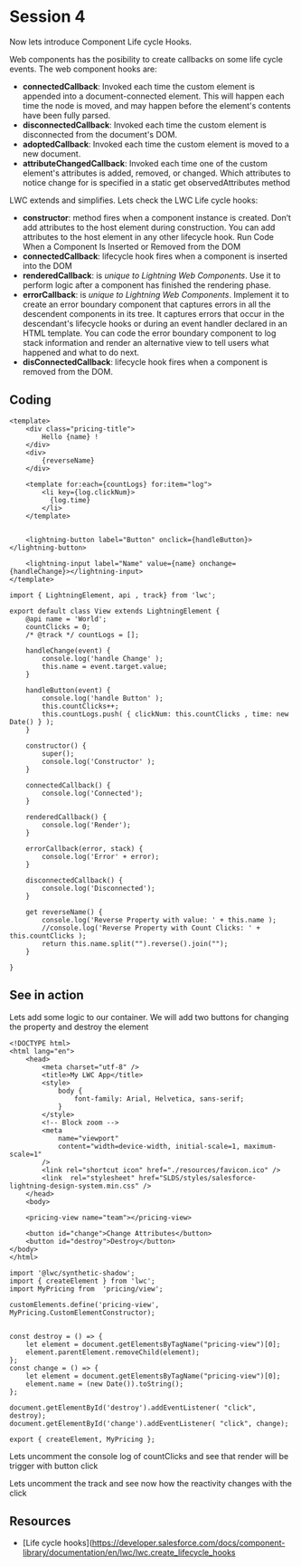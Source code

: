 # Session 4
Now lets introduce Component Life cycle Hooks.

Web components has the posibility to create callbacks on some life cycle events. The web component hooks are:
* **connectedCallback**: Invoked each time the custom element is appended into a document-connected element. This will happen each time the node is moved, and may happen before the element's contents have been fully parsed. 
* **disconnectedCallback**: Invoked each time the custom element is disconnected from the document's DOM.
* **adoptedCallback**: Invoked each time the custom element is moved to a new document.
* **attributeChangedCallback**: Invoked each time one of the custom element's attributes is added, removed, or changed. Which attributes to notice change for is specified in a static get observedAttributes method

LWC extends and simplifies. Lets check the LWC Life cycle hooks:
* **constructor**: method fires when a component instance is created. Don’t add attributes to the host element during construction. You can add attributes to the host element in any other lifecycle hook.
Run Code When a Component Is Inserted or Removed from the DOM
* **connectedCallback**: lifecycle hook fires when a component is inserted into the DOM
* **renderedCallback**: is *unique to Lightning Web Components*. Use it to perform logic after a component has finished the rendering phase.
* **errorCallback**: is *unique to Lightning Web Components*. Implement it to create an error boundary component that captures errors in all the descendent components in its tree. It captures errors that occur in the descendant's lifecycle hooks or during an event handler declared in an HTML template. You can code the error boundary component to log stack information and render an alternative view to tell users what happened and what to do next.
* **disConnectedCallback**: lifecycle hook fires when a component is removed from the DOM.


## Coding

````
<template>
    <div class="pricing-title">
        Hello {name} !
    </div>
    <div>
        {reverseName}
    </div>

    <template for:each={countLogs} for:item="log">
        <li key={log.clickNum}>
          {log.time}
        </li>
    </template>

        
    <lightning-button label="Button" onclick={handleButton}></lightning-button>

    <lightning-input label="Name" value={name} onchange={handleChange}></lightning-input>
</template>
````

````
import { LightningElement, api , track} from 'lwc';

export default class View extends LightningElement {
    @api name = 'World';
    countClicks = 0;
    /* @track */ countLogs = []; 

    handleChange(event) {
        console.log('handle Change' );
        this.name = event.target.value;
    }

    handleButton(event) {
        console.log('handle Button' );
        this.countClicks++;        
        this.countLogs.push( { clickNum: this.countClicks , time: new Date() } );
    }

    constructor() {
        super();
        console.log('Constructor' );
    }
    
    connectedCallback() {
        console.log('Connected');
    }
    
    renderedCallback() {
        console.log('Render');
    }
    
    errorCallback(error, stack) {
        console.log('Error' + error);       
    }
    
    disconnectedCallback() {
        console.log('Disconnected');
    }
    
    get reverseName() {
        console.log('Reverse Property with value: ' + this.name ); 
        //console.log('Reverse Property with Count Clicks: ' + this.countClicks ); 
        return this.name.split("").reverse().join("");
    }    
    
}
`````

## See in action

Lets add some logic to our container. We will add two buttons for changing the property and destroy the element

`````
<!DOCTYPE html>
<html lang="en">
    <head>
        <meta charset="utf-8" />
        <title>My LWC App</title>
        <style>
            body {
                font-family: Arial, Helvetica, sans-serif;
            }
        </style>
        <!-- Block zoom -->
        <meta
            name="viewport"
            content="width=device-width, initial-scale=1, maximum-scale=1"
        />
        <link rel="shortcut icon" href="./resources/favicon.ico" />
        <link  rel="stylesheet" href="SLDS/styles/salesforce-lightning-design-system.min.css" />        
    </head>
    <body>
    
    <pricing-view name="team"></pricing-view>

    <button id="change">Change Attributes</button> 
    <button id="destroy">Destroy</button> 
</body>
</html>
`````

`````
import '@lwc/synthetic-shadow';
import { createElement } from 'lwc';
import MyPricing from  'pricing/view';

customElements.define('pricing-view', MyPricing.CustomElementConstructor);


const destroy = () => {
    let element = document.getElementsByTagName("pricing-view")[0];
    element.parentElement.removeChild(element);
};
const change = () => {
    let element = document.getElementsByTagName("pricing-view")[0];
    element.name = (new Date()).toString();
};

document.getElementById('destroy').addEventListener( "click", destroy);
document.getElementById('change').addEventListener( "click", change);

export { createElement, MyPricing };
`````

Lets uncomment the console log of countClicks and see that render will be trigger with button click

Lets uncomment the track and see now how the reactivity changes with the click


## Resources
* [Life cycle hooks](https://developer.salesforce.com/docs/component-library/documentation/en/lwc/lwc.create_lifecycle_hooks
